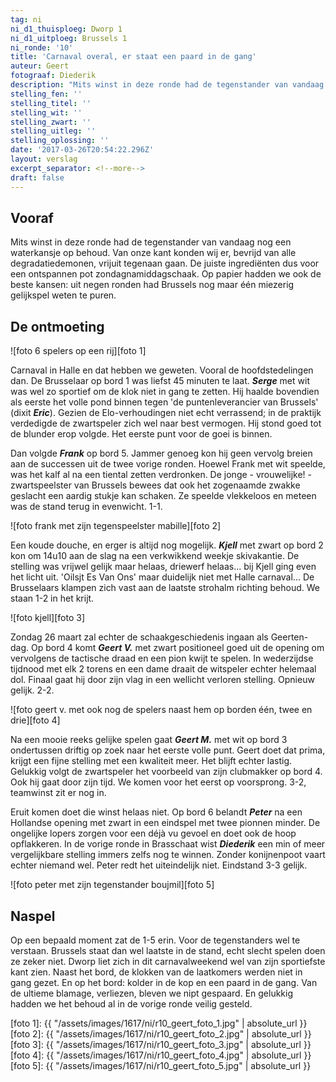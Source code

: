 ```yaml
---
tag: ni
ni_d1_thuisploeg: Dworp 1
ni_d1_uitploeg: Brussels 1
ni_ronde: '10'
title: 'Carnaval overal, er staat een paard in de gang'
auteur: Geert
fotograaf: Diederik
description: "Mits winst in deze ronde had de tegenstander van vandaag nog een waterkansje op behoud. Van onze kant konden wij er, bevrijd van alle degradatiedemonen, vrijuit tegenaan gaan. De juiste ingrediënten dus voor een ontspannen pot zondagnamiddagschaak."
stelling_fen: ''
stelling_titel: ''
stelling_wit: ''
stelling_zwart: ''
stelling_uitleg: ''
stelling_oplossing: ''
date: '2017-03-26T20:54:22.296Z'
layout: verslag
excerpt_separator: <!--more-->
draft: false
---
```

## Vooraf

Mits winst in deze ronde had de tegenstander van vandaag nog een waterkansje op behoud. Van onze kant konden wij er, bevrijd van alle degradatiedemonen, vrijuit tegenaan gaan. De juiste ingrediënten dus voor een ontspannen pot zondagnamiddagschaak. Op papier hadden we ook de beste kansen: uit negen ronden had Brussels nog maar één miezerig gelijkspel weten te puren.<!--more-->

## De ontmoeting

![foto 6 spelers op een rij][foto 1]

Carnaval in Halle en dat hebben we geweten. Vooral de hoofdstedelingen dan. De Brusselaar op bord 1 was liefst 45 minuten te laat. **_Serge_** met wit was wel zo sportief om de klok niet in gang te zetten. Hij haalde bovendien als eerste het volle pond binnen tegen 'de puntenleverancier van Brussels' (dixit **_Eric_**). Gezien de Elo-verhoudingen niet echt verrassend; in de praktijk verdedigde de zwartspeler zich wel naar best vermogen. Hij stond goed tot de blunder erop volgde. Het eerste punt voor de goei is binnen.

Dan volgde **_Frank_** op bord 5. Jammer genoeg kon hij geen vervolg breien aan de successen uit de twee vorige ronden. Hoewel Frank met wit speelde, was het kalf al na een tiental zetten verdronken. De jonge - vrouwelijke! - zwartspeelster van Brussels bewees dat ook het zogenaamde zwakke geslacht een aardig stukje kan schaken. Ze speelde vlekkeloos en meteen was de stand terug in evenwicht. 1-1.

![foto frank met zijn tegenspeelster mabille][foto 2]

Een koude douche, en erger is altijd nog mogelijk. **_Kjell_** met zwart op bord 2 kon om 14u10 aan de slag na een verkwikkend weekje skivakantie. De stelling was vrijwel gelijk maar helaas, driewerf helaas... bij Kjell ging even het licht uit. 'Oilsjt Es Van Ons' maar duidelijk niet met Halle carnaval... De Brusselaars klampen zich vast aan de laatste strohalm richting behoud. We staan 1-2 in het krijt.

![foto kjell][foto 3]

Zondag 26 maart zal echter de schaakgeschiedenis ingaan als Geerten-dag. Op bord 4 komt **_Geert V._** met zwart positioneel goed uit de opening om vervolgens de tactische draad en een pion kwijt te spelen. In wederzijdse tijdnood met elk 2 torens en een dame draait de witspeler echter helemaal dol. Finaal gaat hij door zijn vlag in een wellicht verloren stelling. Opnieuw gelijk. 2-2.

![foto geert v. met ook nog de spelers naast hem op borden één, twee en drie][foto 4]

Na een mooie reeks gelijke spelen gaat **_Geert M._** met wit op bord 3 ondertussen driftig op zoek naar het eerste volle punt. Geert doet dat prima, krijgt een fijne stelling met een kwaliteit meer. Het blijft echter lastig. Gelukkig volgt de zwartspeler het voorbeeld van zijn clubmakker op bord 4. Ook hij gaat door zijn tijd. We komen voor het eerst op voorsprong. 3-2, teamwinst zit er nog in.

Eruit komen doet die winst helaas niet. Op bord 6 belandt **_Peter_** na een Hollandse opening met zwart in een eindspel met twee pionnen minder. De ongelijke lopers zorgen voor een déjà vu gevoel en doet ook de hoop opflakkeren. In de vorige ronde in Brasschaat wist **_Diederik_** een min of meer vergelijkbare stelling immers zelfs nog te winnen. Zonder konijnenpoot vaart echter niemand wel. Peter redt het uiteindelijk niet. Eindstand 3-3 gelijk.

![foto peter met zijn tegenstander boujmil][foto 5]

## Naspel

Op een bepaald moment zat de 1-5 erin. Voor de tegenstanders wel te verstaan. Brussels staat dan wel laatste in de stand, echt slecht spelen doen ze zeker niet. Dworp liet zich in dit carnavalweekend wel van zijn sportiefste kant zien. Naast het bord, de klokken van de laatkomers werden niet in gang gezet. En op het bord: kolder in de kop en een paard in de gang. Van de ultieme blamage, verliezen, bleven we nipt gespaard. En gelukkig hadden we het behoud al in de vorige ronde veilig gesteld.

[foto 1]: {{ "/assets/images/1617/ni/r10_geert_foto_1.jpg" | absolute_url }}
[foto 2]: {{ "/assets/images/1617/ni/r10_geert_foto_2.jpg" | absolute_url }}
[foto 3]: {{ "/assets/images/1617/ni/r10_geert_foto_3.jpg" | absolute_url }}
[foto 4]: {{ "/assets/images/1617/ni/r10_geert_foto_4.jpg" | absolute_url }}
[foto 5]: {{ "/assets/images/1617/ni/r10_geert_foto_5.jpg" | absolute_url }}
